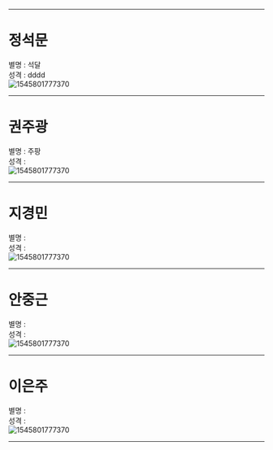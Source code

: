
---
# 정석문 
별명 : 석달  
성격 : dddd  
![1545801777370](https://user-images.githubusercontent.com/46036612/50433226-09d0f680-091a-11e9-8c29-8e9dcdbb8d4b.png)

---
# 권주광 
별명 : 주팡  
성격 :  
![1545801777370](https://user-images.githubusercontent.com/46036612/50433226-09d0f680-091a-11e9-8c29-8e9dcdbb8d4b.png)


---
# 지경민 
별명 :  
성격 :  
![1545801777370](https://user-images.githubusercontent.com/46036612/50433226-09d0f680-091a-11e9-8c29-8e9dcdbb8d4b.png)


---
# 안중근 
별명 :  
성격 :  
![1545801777370](https://user-images.githubusercontent.com/46036612/50433226-09d0f680-091a-11e9-8c29-8e9dcdbb8d4b.png)


---
# 이은주 
별명 :  
성격 :  
![1545801777370](https://user-images.githubusercontent.com/46036612/50433226-09d0f680-091a-11e9-8c29-8e9dcdbb8d4b.png)


---





